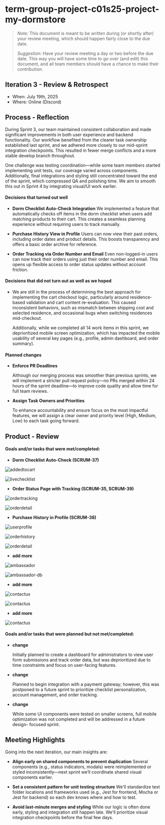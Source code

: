 # term-group-project-c01s25-project-my-dormstore

 > _Note:_ This document is meant to be written during (or shortly after) your review meeting, which should happen fairly close to the due date.      
 >      
 > _Suggestion:_ Have your review meeting a day or two before the due date. This way you will have some time to go over (and edit) this document, and all team members should have a chance to make their contribution.


## Iteration 3 - Review & Retrospect

 * When: July 19th, 2025
 * Where: Online (Discord)

## Process - Reflection

During Sprint 3, our team maintained consistent collaboration and made significant improvements in both user experience and backend functionality. Our workflow benefited from the clearer task ownership established last sprint, and we adhered more closely to our mid-sprint integration checkpoints. This resulted in fewer merge conflicts and a more stable develop branch throughout.

One challenge was testing coordination—while some team members started implementing unit tests, our coverage varied across components. Additionally, final integrations and styling still concentrated toward the end of the sprint, which compressed QA and polishing time. We aim to smooth this out in Sprint 4 by integrating visual/UI work earlier.

#### Decisions that turned out well

- **Dorm Checklist Auto-Check Integration**
We implemented a feature that automatically checks off items in the dorm checklist when users add matching products to their cart. This creates a seamless planning experience without requiring users to track manually.

- **Purchase History View in Profile**
Users can now view their past orders, including order dates and product details. This boosts transparency and offers a basic order archive for reference.

- **Order Tracking via Order Number and Email**
Even non-logged-in users can now track their orders using just their order number and email. This opens up flexible access to order status updates without account friction.


#### Decisions that did not turn out as well as we hoped

- We are still in the process of determining the best approach for implementing the cart checkout logic, particularly around residence-based validation and cart content re-evaluation. This caused inconsistent behaviors, such as mismatch between shipping cost and selected residence, and occasional bugs when switching residences mid-checkout.

  Additionally, while we completed all 14 work items in this sprint, we deprioritized mobile screen optimization, which has impacted the mobile usability of several key pages (e.g., profile, admin dashboard, and order summary).

#### Planned changes

- **Enforce PR Deadlines**
  
  Although our merging process was smoother than previous sprints, we will implement a stricter pull request policy—no PRs merged within 24 hours of the sprint deadline—to improve code quality and allow time for full team reviews.

- **Assign Task Owners and Priorities**

  To enhance accountability and ensure focus on the most impactful features, we will assign a clear owner and priority level (High, Medium, Low) to   each task going forward.

## Product - Review

#### Goals and/or tasks that were met/completed:

- **Dorm Checklist Auto-Check (SCRUM-37)**

![addedtocart](./images/addedtocart.png)

![livechecklist](./images/livechecklist.png)

- **Order Status Page with Tracking (SCRUM-35, SCRUM-39)**

![ordertracking](./images/ordertrackingpage.png)

![orderdetail](./images/orderstatus.png)

- **Purchase History in Profile (SCRUM-38)**

![userprofile](./images/userprofile.png)

![orderhistory](./images/orderhistory.png)

![orderdetail](./images/orderdetail.png)

- **add more**

![ambassador](./images/o.png)

![ambassador-db](./images/o-db.png)

- **add more**

![contactus](./images/p-us.png)

![contactus](./images/9-db.png)

- **add more**

![contactus](./images/0.png)



#### Goals and/or tasks that were planned but not met/completed:

- **change**

  Initially planned to create a dashboard for administrators to view user form submissions and track order data, but was deprioritized due to time      constraints and focus on user-facing features.

- **change**

  Planned to begin integration with a payment gateway; however, this was postponed to a future sprint to prioritize checklist personalization,   account management, and order tracking.

- **change**

  While some UI components were tested on smaller screens, full mobile optimization was not completed and will be addressed in a future design- 
  focused sprint.

## Meeting Highlights

Going into the next iteration, our main insights are:

- **Align early on shared components to prevent duplication**
Several components (e.g., status indicators, modals) were reimplemented or styled inconsistently—next sprint we’ll coordinate shared visual components earlier.

- **Set a consistent pattern for unit testing structure**
We'll standardize test folder locations and frameworks used (e.g., Jest for frontend, Mocha or Jest for backend) so each dev knows where and how to test.

- **Avoid last-minute merges and styling**
While our logic is often done early, styling and integration still happen late. We'll prioritize visual integration checkpoints before the final few days.





